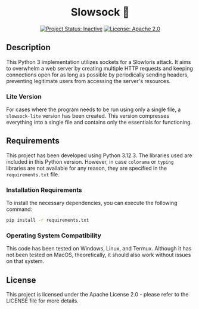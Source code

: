 <div align="center">

# Slowsock 🦥

[![Project Status: Inactive](https://www.repostatus.org/badges/latest/inactive.svg)](https://www.repostatus.org/#inactive)
[![License: Apache 2.0](https://img.shields.io/badge/License-Apache%202.0-green.svg)](LICENSE)

</div>

## Description
This Python 3 implementation utilizes sockets for a Slowloris attack. It aims to overwhelm a web server by creating multiple HTTP requests and keeping connections open for as long as possible by periodically sending headers, preventing legitimate users from accessing the server's resources.

### Lite Version

For cases where the program needs to be run using only a single file, a `slowsock-lite` version has been created. This version compresses everything into a single file and contains only the essentials for functioning.

## Requirements
This project has been developed using Python 3.12.3. The libraries used are included in this Python version. However, in case `colorama` or `typing` libraries are not available for any reason, they are specified in the `requirements.txt` file.

### Installation Requirements

To install the necessary dependencies, you can execute the following command:

```bash
pip install -r requirements.txt
```

### Operating System Compatibility

This code has been tested on Windows, Linux, and Termux. Although it has not been tested on MacOS, theoretically, it should also work without issues on that system.

## License
This project is licensed under the Apache License 2.0 - please refer to the LICENSE file for more details.
